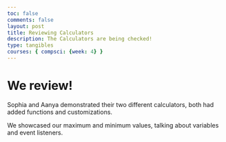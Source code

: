 ```yaml
---
toc: false
comments: false
layout: post
title: Reviewing Calculators
description: The Calculators are being checked!
type: tangibles
courses: { compsci: {week: 4} }
---
```


<h1> We review! </h1>

Sophia and Aanya demonstrated their two different calculators, both had added functions and customizations.

We showcased our maximum and minimum values, talking about variables and event listeners. 